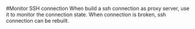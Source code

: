 #Monitor SSH connection
When build a ssh connection as proxy server, use it to monitor the connection state. When connection is broken, ssh connection can be rebuilt.
